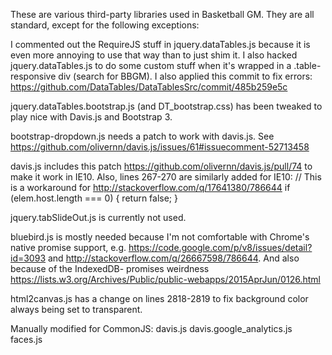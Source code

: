 These are various third-party libraries used in Basketball GM. They are all
standard, except for the following exceptions:

I commented out the RequireJS stuff in jquery.dataTables.js because it is even
more annoying to use that way than to just shim it. I also hacked
jquery.dataTables.js to do some custom stuff when it's wrapped in a
.table-responsive div (search for BBGM). I also applied this commit to fix
errors: https://github.com/DataTables/DataTablesSrc/commit/485b259e5c

jquery.dataTables.bootstrap.js (and DT_bootstrap.css) has been tweaked to play
nice with Davis.js and Bootstrap 3.

bootstrap-dropdown.js needs a patch to work with davis.js. See
https://github.com/olivernn/davis.js/issues/61#issuecomment-52713458

davis.js includes this patch https://github.com/olivernn/davis.js/pull/74 to
make it work in IE10. Also, lines 267-270 are similarly added for IE10:
      // This is a workaround for http://stackoverflow.com/q/17641380/786644
      if (elem.host.length === 0) {
        return false;
      }

jquery.tabSlideOut.js is currently not used.

bluebird.js is mostly needed because I'm not comfortable with Chrome's native
promise support, e.g. https://code.google.com/p/v8/issues/detail?id=3093 and
http://stackoverflow.com/q/26667598/786644. And also because of the IndexedDB-
promises weirdness
https://lists.w3.org/Archives/Public/public-webapps/2015AprJun/0126.html

html2canvas.js has a change on lines 2818-2819 to fix background color always
being set to transparent.

Manually modified for CommonJS:
davis.js
davis.google_analytics.js
faces.js